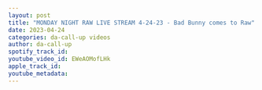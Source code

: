 ```yaml
---
layout: post
title: "MONDAY NIGHT RAW LIVE STREAM 4-24-23 - Bad Bunny comes to Raw"
date: 2023-04-24
categories: da-call-up videos
author: da-call-up
spotify_track_id: 
youtube_video_id: EWeAOMofLHk
apple_track_id: 
youtube_metadata: 
---
```

